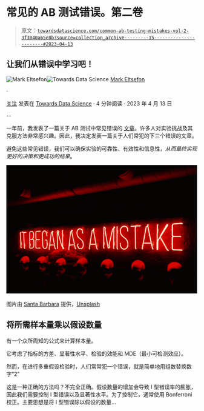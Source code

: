 # 常见的 AB 测试错误。第二卷

> 原文：[`towardsdatascience.com/common-ab-testing-mistakes-vol-2-3f3040a65e8b?source=collection_archive---------15-----------------------#2023-04-13`](https://towardsdatascience.com/common-ab-testing-mistakes-vol-2-3f3040a65e8b?source=collection_archive---------15-----------------------#2023-04-13)

## 让我们从错误中学习吧！

[](https://markeltsefon.medium.com/?source=post_page-----3f3040a65e8b--------------------------------)![Mark Eltsefon](https://markeltsefon.medium.com/?source=post_page-----3f3040a65e8b--------------------------------)[](https://towardsdatascience.com/?source=post_page-----3f3040a65e8b--------------------------------)![Towards Data Science](https://towardsdatascience.com/?source=post_page-----3f3040a65e8b--------------------------------) [Mark Eltsefon](https://markeltsefon.medium.com/?source=post_page-----3f3040a65e8b--------------------------------)

·

[关注](https://medium.com/m/signin?actionUrl=https%3A%2F%2Fmedium.com%2F_%2Fsubscribe%2Fuser%2F88f461f6049a&operation=register&redirect=https%3A%2F%2Ftowardsdatascience.com%2Fcommon-ab-testing-mistakes-vol-2-3f3040a65e8b&user=Mark+Eltsefon&userId=88f461f6049a&source=post_page-88f461f6049a----3f3040a65e8b---------------------post_header-----------) 发表在 [Towards Data Science](https://towardsdatascience.com/?source=post_page-----3f3040a65e8b--------------------------------) · 4 分钟阅读 · 2023 年 4 月 13 日

--

[](https://medium.com/m/signin?actionUrl=https%3A%2F%2Fmedium.com%2F_%2Fbookmark%2Fp%2F3f3040a65e8b&operation=register&redirect=https%3A%2F%2Ftowardsdatascience.com%2Fcommon-ab-testing-mistakes-vol-2-3f3040a65e8b&source=-----3f3040a65e8b---------------------bookmark_footer-----------)

一年前，我发表了一篇关于 AB 测试中常见错误的 [文章](https://medium.com/towards-data-science/common-mistakes-during-a-b-testing-bdb9eefdc7f0)。许多人对实验挑战及其克服方法非常感兴趣。因此，我决定发表一篇关于人们常犯的下三个错误的文章。

避免这些常见错误，我们可以确保实验的可靠性、有效性和信息性，*从而最终实现更好的决策和更成功的结果*。

![](img/5fcc613a06f202706f62e105f24a3f48.png)

图片由 [Santa Barbara](https://unsplash.com/@barbaris778?utm_source=medium&utm_medium=referral) 提供，[Unsplash](https://unsplash.com/?utm_source=medium&utm_medium=referral)

## 将所需样本量乘以假设数量

有一个众所周知的公式来计算样本量。

它考虑了指标的方差、显著性水平、检验的效能和 MDE（最小可检测效应）。

然而，在进行多重假设检验时，人们常常犯一个错误，就是简单地用组数替换数字“2”

这是一种正确的方法吗？不完全正确。假设数量的增加会导致 I 型错误率的膨胀，因此我们需要控制 I 型错误以及显著性水平。为了控制它，通常使用 Bonferroni 校正。主要思想是将 I 型错误除以假设的数量…
